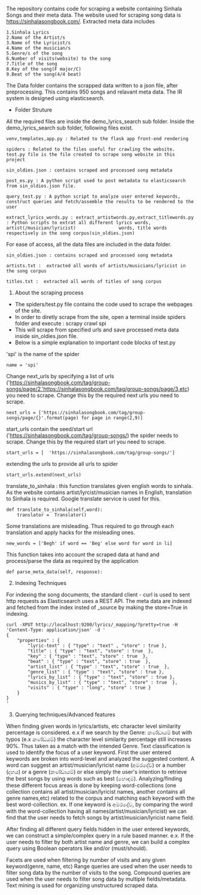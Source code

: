 The repository contains code for scraping a website containing Sinhala Songs and their meta data. The website used for scraping song data is https://sinhalasongbook.com/. Extracted meta data includes

	1.Sinhala Lyrics
	2.Name of the Artist/s
	3.Name of the Lyricist/s
	4.Name of the musician/s
	5.Genre/s of the song
	6.Number of visits(website) to the song
	7.Title of the song
	8.Key of the song(F major/C)
	9.Beat of the song(4/4 beat)

The Data folder contains the scrapped data written to a json file, after preprocessing. This contains 950 songs and relavant meta data. The IR system is designed using elasticsearch.

* Folder Struture

All the required files are inside the demo_lyrics_search sub folder. Inside the demo_lyrics_search sub folder, following files exist.

	venv,templates,app.py : Related to the flask app front-end rendering
	
	spiders : Related to the files useful for crawling the website. test.py file is the file created to scrape song website in this project
	
	sin_oldies.json : contains scraped and processed song metadata
	
	post_es.py : A python script used to post metadata to elasticsearch from sin_oldies.json file. 
	
	query_test.py : A python script to analyze user entered keywords, construct queries and fetch/assemble the results to be rendered to the user
	
	extract_lyrics_words.py : extract_artistwords.py,extract_titlewords.py : Python scripts to extrat all different lyrics words, artist(/musician/lyricist) 				words, title words respectively in the song corpus(sin_oldies.json)

For ease of access, all the data files are included in the data folder.

	sin_oldies.json : contains scraped and processed song metadata
	
	artists.txt :  extracted all words of artists/musicians/lyricist in the song corpus 
	
	titles.txt :  extracted all words of titles of song corpus 
	
	
1. About the scraping process

* The spiders/test.py file contains the code used to scrape the webpages of the site. 
* In order to diretly scrape from the site, open a terminal inside spiders folder and execute : scrapy crawl spi
* This will scrape from specified urls and save processed meta data inside sin_oldies.json file.
* Below is a simple explanation to important code blocks of test.py

'spi' is the name of the spider

	name = 'spi'

Change next_urls by specifying a list of urls ('https://sinhalasongbook.com/tag/group-songs/page/2,'https://sinhalasongbook.com/tag/group-songs/page/3,etc) you need to scrape. Change this by the required next urls you need to scrape.

	next_urls = ['https://sinhalasongbook.com/tag/group-songs/page/{}'.format(page) for page in range(2,9)]

start_urls contain the seed/start url ('https://sinhalasongbook.com/tag/group-songs/) the spider needs to scrape. Change this by the required start url you need to scrape.

	start_urls = [	'https://sinhalasongbook.com/tag/group-songs/']

extending the urls to provide all urls to spider

	start_urls.extend(next_urls)

translate_to_sinhala : this function translates given english words to sinhala. As the website contains artist/lyrcist/musician names in English, translation to Sinhala is required. Google translate service is used for this. 

	def translate_to_sinhala(self,word):
		translator =  Translator()

Some translations are misleading. Thus required to go through each translation and apply hacks for the misleading ones.

	new_words = ['Begh' if word == 'Beg' else word for word in li]

This function takes into account the scraped data at hand and process/parse the data as required by the application

	def parse_meta_data(self, response):


2. Indexing Techniques

For indexing the song documents, the standard client - curl is used to sent http requests as Elasticsearch uses a REST API. The meta data are indexed and fetched from the index insted of _source by making the store=True in indexing.


	curl -XPUT http://localhost:9200/lyrics/_mapping/?pretty=true -H 'Content-Type: application/json' -d '
	{
	    "properties" : {
		    "lyric-text" : { "type" : "text" , "store" : true },
		    "title" : { "type" : "text", "store" : true  },
		    "key" : { "type" : "text", "store" : true  },
		    "beat" : { "type" : "text", "store" : true  },
		    "artist_list" : { "type" : "text", "store" : true  },
		    "genre_list" : { "type" : "text", "store" : true },
		    "lyrics_by_list" : { "type" : "text", "store" : true },
		    "musics_by_list" : { "type" : "text", "store" : true  },
		    "visits" : { "type" : "long", "store" : true }
		}
	}
	'


3. Querying techniques/Advanced features

When finding given words in lyrics/artists, etc character level similarity percentage is considered. e.x if we search by the Genre:  කණ්ඩායම් but with typos (e.x කණ්ඩයම්) the character level similarity percentage still increases 90%. Thus taken as a match with the intended Genre. 
Text classification is used to identify the focus of a user keyword. First the user entered keywords are broken into word-level and analyzed the suggested content. A word can suggest an artist/musician/lyricist name (අමරදේව) or a number (දහය) or a genre (කණ්ඩායම්) or else simply the user's intention to retrieve the best songs by using words such as best (හොඳම). Analyzing/finding these different focus areas is done by keeping word-collections (one collection contains all artist/musician/lyricist names, another contains all genre names,etc) related to the corpus and matching each keyword with the best word-collection. ex. If one keyword is අමරදේව, by comparing the word with the word-collection having all names(artist/musician/lyricist) we can find that the user needs to fetch songs by artist/musician/lyricist name field.

After finding all different query fields hidden in the user entered keywords, we can construct a simple/complex query in a rule based manner. e.x. If the user needs to filter by both artist name and genre, we can build a complex query using Boolean operators like and/or (must/should).

Facets are used when filtering by number of visits and any given keyword(genre, name, etc)
Range queries are used when the user needs to filter song data by the number of visits to the song. Compound queries are used when the user needs to filter song data by multiple fields/metadata. Text mining is used for organizing unstructured scraped data.











